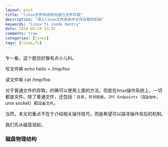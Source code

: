 ```yaml
---
layout: post
title: "linux文件系统如何进行文件存取"
description: "深入linux文件系统中文件存取的机制"
keywords: "linux fs inode dentry"
date: 2014-03-29 13:32
comments: true
categories: [linux]
tags: [linux,fs]
---
```

乍一看，这个题目好像有点小儿科。

写文件嘛
    echo hello > /tmp/foo

读文件嘛
    cat /tmp/foo

对于普通文件的存取，的确可以使用上面的方法。但是在linux操作系统上，一切都是文件。除了普通文件，还包括：`目录`，`符号链接`，`IPC Endpoints`（如pipe，unix socket）和`设备文件`。

当然，本文的重点不在于介绍相关操作技巧，而是希望可以探寻操作背后的机制。

我们先从磁盘说起。

### 磁盘物理结构 ###
